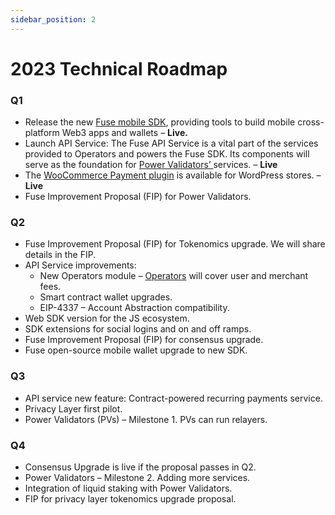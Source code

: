 ```yaml
---
sidebar_position: 2  
---
```



# 2023 Technical Roadmap

### Q1

* Release the new [Fuse mobile SDK](https://docs.fuse.io/v2/developers/fuse-sdk/flutter-sdk), providing tools to build mobile cross-platform Web3 apps and wallets – **Live.**
* Launch API Service: The Fuse API Service is a vital part of the services provided to Operators and powers the Fuse SDK. Its components will serve as the foundation for [Power Validators’ ](https://docs.fuse.io/v2/understanding-fuse/fuse-v2-next-chapter/power-validators)services. – **Live**
* The [WooCommerce Payment plugin](https://wordpress.org/plugins/charge-web3/) is available for WordPress stores. – **Live**
* Fuse Improvement Proposal (FIP) for Power Validators.

### Q2

* Fuse Improvement Proposal (FIP) for Tokenomics upgrade. We will share details in the FIP.
* API Service improvements:
  * New Operators module – [Operators](https://docs.fuse.io/v2/understanding-fuse/fuse-v2-next-chapter/roles-and-entities) will cover user and merchant fees.
  * Smart contract wallet upgrades.
  * EIP-4337 – Account Abstraction compatibility.
* Web SDK version for the JS ecosystem.
* SDK extensions for social logins and on and off ramps.
* Fuse Improvement Proposal (FIP) for consensus upgrade.
* Fuse open-source mobile wallet upgrade to new SDK.

### Q3

* API service new feature: Contract-powered recurring payments service.
* Privacy Layer first pilot.
* Power Validators (PVs) – Milestone 1. PVs can run relayers.

### Q4

* Consensus Upgrade is live if the proposal passes in Q2.
* Power Validators – Milestone 2. Adding more services.
* Integration of liquid staking with Power Validators.
* FIP for privacy layer tokenomics upgrade proposal.
